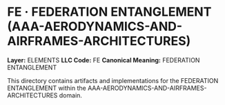 # FE · FEDERATION ENTANGLEMENT (AAA-AERODYNAMICS-AND-AIRFRAMES-ARCHITECTURES)

**Layer:** ELEMENTS
**LLC Code:** FE
**Canonical Meaning:** FEDERATION ENTANGLEMENT

This directory contains artifacts and implementations for the FEDERATION ENTANGLEMENT within the AAA-AERODYNAMICS-AND-AIRFRAMES-ARCHITECTURES domain.
